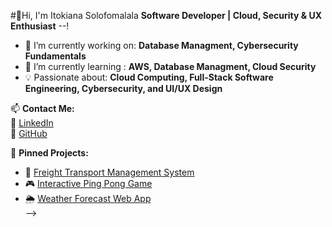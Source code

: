 #👋Hi, I'm Itokiana Solofomalala
**Software Developer | Cloud, Security & UX Enthusiast**
--!
- 🔭 I’m currently working on: **Database Managment, Cybersecurity Fundamentals**
- 🌱 I’m currently learning : **AWS, Database Managment, Cloud Security**
- 💡 Passionate about: **Cloud Computing, Full-Stack Software Engineering, Cybersecurity, and UI/UX Design**


📫 **Contact Me:**  
🔗 [LinkedIn](https://www.linkedin.com/in/itokiana-solofomalala-752119241/)  
🔗 [GitHub](https://github.com/Tokii-Solofomalala)

📌 **Pinned Projects:**  
- 🚀 [Freight Transport Management System](https://github.com/Tokii-Solofomalala/Transport-Manager-App)  
- 🎮 [Interactive Ping Pong Game](https://github.com/Tokii-Solofomalala/pingpong-game)  
- 🌦️ [Weather Forecast Web App](https://github.com/Tokii-Solofomalala/weather-app)  
-->
